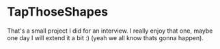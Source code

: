# TapThoseShapes

That's a small project I did for an interview. I really enjoy that one, maybe one day I will extend it a bit :) (yeah we all know thats gonna happen).
